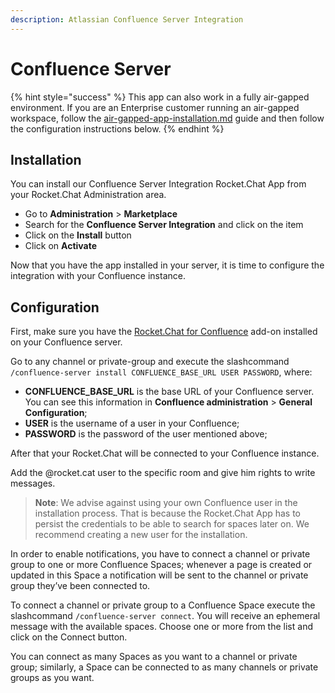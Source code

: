 ```yaml
---
description: Atlassian Confluence Server Integration
---
```


# Confluence Server

{% hint style="success" %}
This app can also work in a fully air-gapped environment. If you are an Enterprise customer running an air-gapped workspace, follow the [air-gapped-app-installation.md](../../../../setup-and-configure/rocket.chat-air-gapped-deployment/air-gapped-app-installation.md "mention") guide and then follow the configuration instructions below.
{% endhint %}

## Installation

You can install our Confluence Server Integration Rocket.Chat App from your Rocket.Chat Administration area.

* Go to **Administration** > **Marketplace**
* Search for the **Confluence Server Integration** and click on the item
* Click on the **Install** button
* Click on **Activate**

Now that you have the app installed in your server, it is time to configure the integration with your Confluence instance.

## Configuration

First, make sure you have the [Rocket.Chat for Confluence](https://marketplace.atlassian.com/apps/1220180/rocket-chat-for-confluence) add-on installed on your Confluence server.

Go to any channel or private-group and execute the slashcommand `/confluence-server install CONFLUENCE_BASE_URL USER PASSWORD`, where:

* **CONFLUENCE\_BASE\_URL** is the base URL of your Confluence server. You can see this information in **Confluence administration** > **General Configuration**;
* **USER** is the username of a user in your Confluence;
* **PASSWORD** is the password of the user mentioned above;

After that your Rocket.Chat will be connected to your Confluence instance.

Add the @rocket.cat user to the specific room and give him rights to write messages.

> **Note**: We advise against using your own Confluence user in the installation process. That is because the Rocket.Chat App has to persist the credentials to be able to search for spaces later on. We recommend creating a new user for the installation.

In order to enable notifications, you have to connect a channel or private group to one or more Confluence Spaces; whenever a page is created or updated in this Space a notification will be sent to the channel or private group they’ve been connected to.

To connect a channel or private group to a Confluence Space execute the slashcommand `/confluence-server connect`. You will receive an ephemeral message with the available spaces. Choose one or more from the list and click on the Connect button.

You can connect as many Spaces as you want to a channel or private group; similarly, a Space can be connected to as many channels or private groups as you want.
